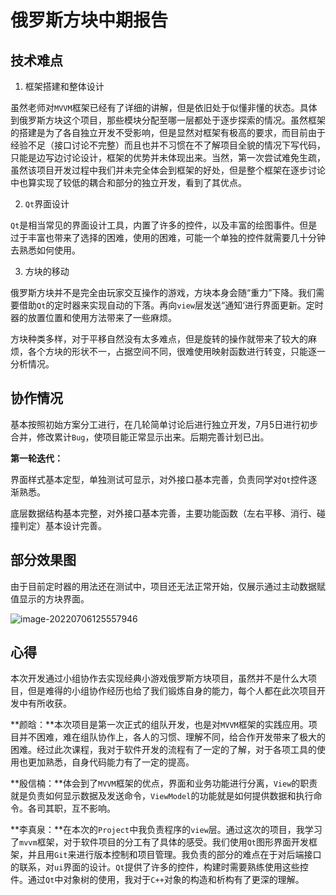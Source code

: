 # 俄罗斯方块中期报告

## 技术难点

1. 框架搭建和整体设计

​		虽然老师对`MVVM`框架已经有了详细的讲解，但是依旧处于似懂非懂的状态。具体到俄罗斯方块这个项目，那些模块分配至哪一层都处于逐步探索的情况。虽然框架的搭建是为了各自独立开发不受影响，但是显然对框架有极高的要求，而目前由于经验不足（接口讨论不完整）而且也并不习惯在不了解项目全貌的情况下写代码，只能是边写边讨论设计，框架的优势并未体现出来。当然，第一次尝试难免生疏，虽然该项目开发过程中我们并未完全体会到框架的好处，但是整个框架在逐步讨论中也算实现了较低的耦合和部分的独立开发，看到了其优点。

2. `Qt`界面设计

​		`Qt`是相当常见的界面设计工具，内置了许多的控件，以及丰富的绘图事件。但是过于丰富也带来了选择的困难，使用的困难，可能一个单独的控件就需要几十分钟去熟悉如何使用。

3. 方块的移动

​		俄罗斯方块并不是完全由玩家交互操作的游戏，方块本身会随“重力”下降。我们需要借助`Qt`的定时器来实现自动的下落。再向`view`层发送“通知‘进行界面更新。定时器的放置位置和使用方法带来了一些麻烦。

​		方块种类多样，对于平移自然没有太多难点，但是旋转的操作就带来了较大的麻烦，各个方块的形状不一，占据空间不同，很难使用映射函数进行转变，只能逐一分析情况。

## 协作情况

​		基本按照初始方案分工进行，在几轮简单讨论后进行独立开发，7月5日进行初步合并，修改累计`Bug`，使项目能正常显示出来。后期完善计划已出。

**第一轮迭代：**

界面样式基本定型，单独测试可显示，对外接口基本完善，负责同学对`Qt`控件逐渐熟悉。

底层数据结构基本完整，对外接口基本完善，主要功能函数（左右平移、消行、碰撞判定）基本设计完善。

## 部分效果图

​		由于目前定时器的用法还在测试中，项目还无法正常开始，仅展示通过主动数据赋值显示的方块界面。

![image-20220706125557946](D:\c++Short\MyPro\images\image-20220706125557946.png)

## 心得

​		本次开发通过小组协作去实现经典小游戏俄罗斯方块项目，虽然并不是什么大项目，但是难得的小组协作经历也给了我们锻炼自身的能力，每个人都在此次项目开发中有所收获。

**颜晗：**本次项目是第一次正式的组队开发，也是对`MVVM`框架的实践应用。项目并不困难，难在组队协作上，各人的习惯、理解不同，给合作开发带来了极大的困难。经过此次课程，我对于软件开发的流程有了一定的了解，对于各项工具的使用也更加熟悉，自身代码能力有了一定的提高。

**殷信楠：**体会到了`MVVM`框架的优点，界面和业务功能进行分离，`View`的职责就是负责如何显示数据及发送命令，`ViewModel`的功能就是如何提供数据和执行命令。各司其职，互不影响。

**李真泉：**在本次的`Project`中我负责程序的`view`层。通过这次的项目，我学习了`mvvm`框架，对于软件项目的分工有了具体的感受。我们使用`Qt`图形界面开发框架，并且用`Git`来进行版本控制和项目管理。我负责的部分的难点在于对后端接口的联系，对`ui`界面的设计。`Qt`提供了许多的控件，构建时需要熟练使用这些控件。通过`Qt`中对象树的使用，我对于`C++`对象的构造和析构有了更深的理解。









